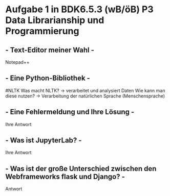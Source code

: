 # Aufgabe 1 in BDK6.5.3 (wB/öB) P3 Data Librarianship und Programmierung

## - Text-Editor meiner Wahl -
Notepad++
## - Eine Python-Bibliothek -
#NLTK
Was macht NLTK? -> verarbeitet und analysiert Daten 
Wie kann man diese nutzen? -> Verarbeitung der natürlichen Sprache (Menschensprache)
## - Eine Fehlermeldung und Ihre Lösung -
Ihre Antwort
## -  Was ist JupyterLab? -
Ihre Antwort
## - Was ist der große Unterschied zwischen den Webframeworks flask und Django? -
Antwort
